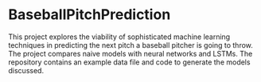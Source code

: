 # BaseballPitchPrediction

This project explores the viability of sophisticated machine learning techniques in predicting the next pitch a baseball pitcher is going to throw. The project compares naive models with neural networks and LSTMs. The repository contains an example data file and code to generate the models discussed.